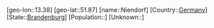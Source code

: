 ﻿---
location: [51.87,13.38]
type: City
tags:
- geo/City


SpocWebEntityId: 32912
isDeleted: false
confidential: public

---
[geo-lon::13.38]
[geo-lat::51.87]
[name::Niendorf]
[Country::[Germany](geo/Continent/Europe/Germany.md)]
[State::[Brandenburg](geo/Continent/Europe/Germany/Brandenburg.md)]
[Population::]
[Unknown::]

